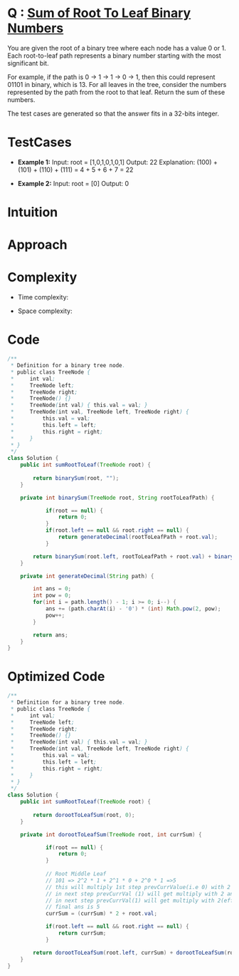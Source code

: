 # Q : [Sum of Root To Leaf Binary Numbers](https://leetcode.com/problems/sum-of-root-to-leaf-binary-numbers/description/)
You are given the root of a binary tree where each node has a value 0 or 1. Each root-to-leaf path represents a binary number starting with the most significant bit.

For example, if the path is 0 -> 1 -> 1 -> 0 -> 1, then this could represent 01101 in binary, which is 13.
For all leaves in the tree, consider the numbers represented by the path from the root to that leaf. Return the sum of these numbers.

The test cases are generated so that the answer fits in a 32-bits integer.

# TestCases

- **Example 1:**
Input: root = [1,0,1,0,1,0,1]
Output: 22
Explanation: (100) + (101) + (110) + (111) = 4 + 5 + 6 + 7 = 22

- **Example 2:**
Input: root = [0]
Output: 0

# Intuition
<!-- Describe your first thoughts on how to solve this problem. -->

# Approach
<!-- Describe your approach to solving the problem. -->

# Complexity
- Time complexity:
<!-- Add your time complexity here, e.g. $$O(n)$$ -->

- Space complexity:
<!-- Add your space complexity here, e.g. $$O(n)$$ -->

# Code
```java []
/**
 * Definition for a binary tree node.
 * public class TreeNode {
 *     int val;
 *     TreeNode left;
 *     TreeNode right;
 *     TreeNode() {}
 *     TreeNode(int val) { this.val = val; }
 *     TreeNode(int val, TreeNode left, TreeNode right) {
 *         this.val = val;
 *         this.left = left;
 *         this.right = right;
 *     }
 * }
 */
class Solution {
    public int sumRootToLeaf(TreeNode root) {
        
        return binarySum(root, "");
    }

    private int binarySum(TreeNode root, String rootToLeafPath) {

            if(root == null) {
                return 0;
            }
            if(root.left == null && root.right == null) {
                return generateDecimal(rootToLeafPath + root.val);
            }

        return binarySum(root.left, rootToLeafPath + root.val) + binarySum(root.right, rootToLeafPath + root.val);
    }

    private int generateDecimal(String path) {

        int ans = 0;
        int pow = 0;
        for(int i = path.length() - 1; i >= 0; i--) {
            ans += (path.charAt(i) - '0') * (int) Math.pow(2, pow);
            pow++;
        }

        return ans;
    }
}
```

# Optimized Code
```java []
/**
 * Definition for a binary tree node.
 * public class TreeNode {
 *     int val;
 *     TreeNode left;
 *     TreeNode right;
 *     TreeNode() {}
 *     TreeNode(int val) { this.val = val; }
 *     TreeNode(int val, TreeNode left, TreeNode right) {
 *         this.val = val;
 *         this.left = left;
 *         this.right = right;
 *     }
 * }
 */
class Solution {
    public int sumRootToLeaf(TreeNode root) {
        
        return dorootToLeafSum(root, 0);
    }

    private int dorootToLeafSum(TreeNode root, int currSum) {

            if(root == null) {
                return 0;
            }
            
            // Root Middle Leaf
            // 101 => 2^2 * 1 + 2^1 * 0 + 2^0 * 1 =>5
            // this will multiply 1st step prevCurrValue(i.e 0) with 2 and add root.val(1)
            // in next step prevCurrVal (1) will get multiply with 2 and added curr roo.val(0)
            // in next step prevCurrVal(1) will get multiply with 2(effectively got multiply with 2^2) and root.val(1) is added
            // final ans is 5
            currSum = (currSum) * 2 + root.val;

            if(root.left == null && root.right == null) {
                return currSum;
            }

        return dorootToLeafSum(root.left, currSum) + dorootToLeafSum(root.right, currSum);
    }
}
```